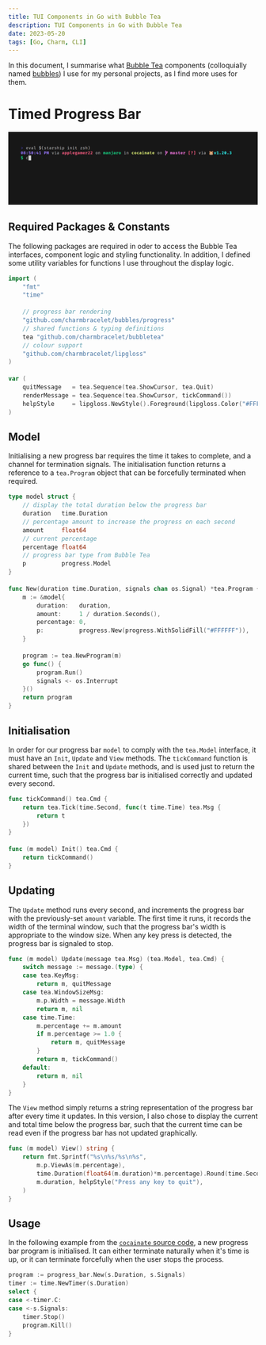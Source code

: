 ```yaml
---
title: TUI Components in Go with Bubble Tea
description: TUI Components in Go with Bubble Tea
date: 2023-05-20
tags: [Go, Charm, CLI]
---
```

In this document, I summarise what [Bubble Tea](https://github.com/charmbracelet/bubbletea) components (colloquially named [bubbles](https://github.com/charmbracelet/bubbles)) I use for my personal projects, as I find more uses for them.

# Timed Progress Bar
![cocainate -d 5s](cocainate_d_5s.gif "running `cocainate -d 5s` with a timed progress bar")

## Required Packages & Constants
The following packages are required in oder to access the Bubble Tea interfaces, component logic and styling functionality. In addition, I defined some utility variables for functions I use throughout the display logic.

```go
import (
	"fmt"
	"time"

	// progress bar rendering
	"github.com/charmbracelet/bubbles/progress"
	// shared functions & typing definitions
	tea "github.com/charmbracelet/bubbletea"
	// colour support
	"github.com/charmbracelet/lipgloss"
)

var (
	quitMessage   = tea.Sequence(tea.ShowCursor, tea.Quit)
	renderMessage = tea.Sequence(tea.ShowCursor, tickCommand())
	helpStyle     = lipgloss.NewStyle().Foreground(lipgloss.Color("#FFFFFF")).Render
)
```

## Model
Initialising a new progress bar requires the time it takes to complete, and a channel for termination signals. The initialisation function returns a reference to a `tea.Program` object that can be forcefully terminated when required.

```go
type model struct {
	// display the total duration below the progress bar
	duration   time.Duration
	// percentage amount to increase the progress on each second
	amount     float64
	// current percentage
	percentage float64
	// progress bar type from Bubble Tea
	p          progress.Model
}

func New(duration time.Duration, signals chan os.Signal) *tea.Program {
	m := &model{
		duration:   duration,
		amount:     1 / duration.Seconds(),
		percentage: 0,
		p:          progress.New(progress.WithSolidFill("#FFFFFF")),
	}

	program := tea.NewProgram(m)
	go func() {
		program.Run()
		signals <- os.Interrupt
	}()
	return program
}
```

## Initialisation
In order for our progress bar `model` to comply with the `tea.Model` interface, it must have an `Init`, `Update` and `View` methods. The `tickCommand` function is shared between the `Init` and `Update` methods, and is used just to return the current time, such that the progress bar is initialised correctly and updated every second.

```go
func tickCommand() tea.Cmd {
	return tea.Tick(time.Second, func(t time.Time) tea.Msg {
		return t
	})
}

func (m model) Init() tea.Cmd {
	return tickCommand()
}
```

## Updating
The `Update` method runs every second, and increments the progress bar with the previously-set `amount` variable. The first time it runs, it records the width of the terminal window, such that the progress bar's width is appropriate to the window size. When any key press is detected, the progress bar is signaled to stop.

```go
func (m model) Update(message tea.Msg) (tea.Model, tea.Cmd) {
	switch message := message.(type) {
	case tea.KeyMsg:
		return m, quitMessage
	case tea.WindowSizeMsg:
		m.p.Width = message.Width
		return m, nil
	case time.Time:
		m.percentage += m.amount
		if m.percentage >= 1.0 {
			return m, quitMessage
		}
		return m, tickCommand()
	default:
		return m, nil
	}
}
```

The `View` method simply returns a string representation of the progress bar after every time it updates. In this version, I also chose to display the current and total time below the progress bar, such that the current time can be read even if the progress bar has not updated graphically.

```go
func (m model) View() string {
	return fmt.Sprintf("%s\n%s/%s\n%s",
		m.p.ViewAs(m.percentage),
		time.Duration(float64(m.duration)*m.percentage).Round(time.Second),
		m.duration, helpStyle("Press any key to quit"),
	)
}
```

## Usage
In the following example from the [`cocainate` source code](https://github.com/AppleGamer22/cocainate/blob/master/session/session.go), a new progress bar program is initialised. It can either terminate naturally when it's time is up, or it can terminate forcefully when the user stops the process.

```go
program := progress_bar.New(s.Duration, s.Signals)
timer := time.NewTimer(s.Duration)
select {
case <-timer.C:
case <-s.Signals:
	timer.Stop()
	program.Kill()
}
```